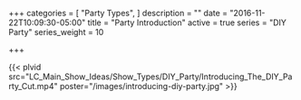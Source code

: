 +++
categories = [
  "Party Types",
]
description = ""
date = "2016-11-22T10:09:30-05:00"
title = "Party Introduction"
active = true
series = "DIY Party"
series_weight = 10

+++

{{< plvid src="LC_Main_Show_Ideas/Show_Types/DIY_Party/Introducing_The_DIY_Party_Cut.mp4" poster="/images/introducing-diy-party.jpg" >}}
